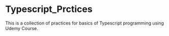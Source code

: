 # Typescript_Prctices
This is a collection of practices for basics of Typescript programming using Udemy Course.
